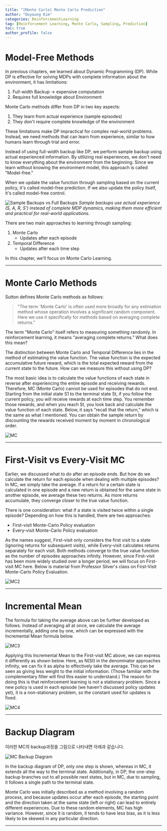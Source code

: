 ```yaml
---
title: "[Monte Carlo] Monte Carlo Prediction"
author: "Doyoung Kim"
categories: ReinforcementLearning
tag: [Reinforcement Learning, Monte Carlo, Sampling, Prediction] 
toc: true
author_profile: false
---
```


# Model-Free Methods

In previous chapters, we learned about Dynamic Programming (DP). While DP is effective for solving MDPs with complete information about the environment, it has limitations:

1. Full-width Backup → expensive computation
2. Requires full knowledge about Environment

Monte Carlo methods differ from DP in two key aspects:
1. They learn from actual experience (sample episodes)
2. They don't require complete knowledge of the environment


These limitations make DP impractical for complex real-world problems. Instead, we need methods that can learn from experience, similar to how humans learn through trial and error.

Instead of using full-width backup like DP, we perform sample backup using actual experienced information. By utilizing real experiences, we don't need to know everything about the environment from the beginning. Since we learn without knowing the environment model, this approach is called "Model-free."

When we update the value function through sampling based on the current policy, it's called model-free prediction. If we also update the policy itself, it's called model-free control.

![Sample Backups vs Full Backups](/assets/images/24-11-22-Monte-Carlo-Methods/fig1.png)
*Sample backups use actual experience (S, A, R, S') instead of complete MDP dynamics, making them more efficient and practical for real-world applications.*

There are two main approaches to learning through sampling:

1. Monte Carlo
   - Updates after each episode
2. Temporal Difference
   - Updates after each time step

In this chapter, we'll focus on Monte Carlo Learning.

---

# Monte Carlo Methods

Sutton defines Monte Carlo methods as follows:

> "The term 'Monte Carlo' is often used more broadly for any estimation method whose operation involves a significant random component. Here we use it specifically for methods based on averaging complete returns."

The term "Monte Carlo" itself refers to measuring something randomly. In reinforcement learning, it means "averaging complete returns." What does this mean?

The distinction between Monte Carlo and Temporal Difference lies in the method of estimating the value function. The value function is the expected accumulative future reward, which is the total expected reward from the current state to the future. How can we measure this without using DP?

The most basic idea is to calculate the value functions of each state in reverse after experiencing the entire episode and receiving rewards. Therefore, MC (Monte Carlo) cannot be used for episodes that do not end. Starting from the initial state S1 to the terminal state St, if you follow the current policy, you will receive rewards at each time step. You remember those rewards, and when you reach St, you look back and calculate the value function of each state. Below, it says "recall that the return," which is the same as what I mentioned. You can obtain the sample return by discounting the rewards received moment by moment in chronological order.

![MC](/assets/images/24-11-22-Monte-Carlo-Methods/fig2.png)

---

# First-Visit vs Every-Visit MC

Earlier, we discussed what to do after an episode ends. But how do we calculate the return for each episode when dealing with multiple episodes? In MC, we simply take the average. If a return for a certain state is calculated in one episode and a new return is obtained for the same state in another episode, we average these two returns. As more returns accumulate, they converge closer to the true value function.

There is one consideration: what if a state is visited twice within a single episode? Depending on how this is handled, there are two approaches:

- First-visit Monte-Carlo Policy evaluation
- Every-visit Monte-Carlo Policy evaluation

As the names suggest, First-visit only considers the first visit to a state (ignoring returns for subsequent visits), while Every-visit calculates returns separately for each visit. Both methods converge to the true value function as the number of episodes approaches infinity. However, since First-visit has been more widely studied over a longer period, we will focus on First-visit MC here. Below is material from Professor Silver's class on First-Visit Monte-Carlo Policy Evaluation.

![MC2](/assets/images/24-11-22-Monte-Carlo-Methods/fig3.png)

---

# Incremental Mean

The formula for taking the average above can be further developed as follows. Instead of averaging all at once, we calculate the average incrementally, adding one by one, which can be expressed with the Incremental Mean formula below.

![MC3](/assets/images/24-11-22-Monte-Carlo-Methods/fig4.png)

Applying this Incremental Mean to the First-visit MC above, we can express it differently as shown below. Here, as N(St) in the denominator approaches infinity, we can fix it as alpha to effectively take the average. This can be seen as giving less weight to the initial information. (Those familiar with the complementary filter will find this easier to understand.) The reason for doing this is that reinforcement learning is not a stationary problem. Since a new policy is used in each episode (we haven't discussed policy updates yet), it is a non-stationary problem, so the constant used for updates is fixed.

![MC4](/assets/images/24-11-22-Monte-Carlo-Methods/fig5.png)


---

# Backup Diagram

이러한 MC의 backup과정을 그림으로 나타내면 아래과 같습니다.

![MC Backup Diagram](/assets/images/24-11-22-Monte-Carlo-Methods/fig6.png)

In the backup diagram of DP, only one step is shown, whereas in MC, it extends all the way to the terminal state. Additionally, in DP, the one-step backup branches out to all possible next states, but in MC, due to sampling, it follows a single path to the terminal state.

Monte Carlo was initially described as a method involving a random process, and because updates occur after each episode, the starting point and the direction taken at the same state (left or right) can lead to entirely different experiences. Due to these random elements, MC has high variance. However, since it is random, it tends to have less bias, as it is less likely to be skewed in any particular direction.

---

